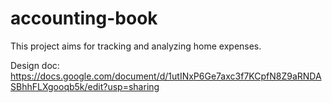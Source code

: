 # accounting-book
This project aims for tracking and analyzing home expenses.

Design doc:
https://docs.google.com/document/d/1utINxP6Ge7axc3f7KCpfN8Z9aRNDASBhhFLXgooqb5k/edit?usp=sharing
